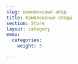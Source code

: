 ```yaml
---
slug: комплексный обед
title: Комплексные обеды
section: Store
layout: category
menu:
  categories:
    weight: 3

---
```

